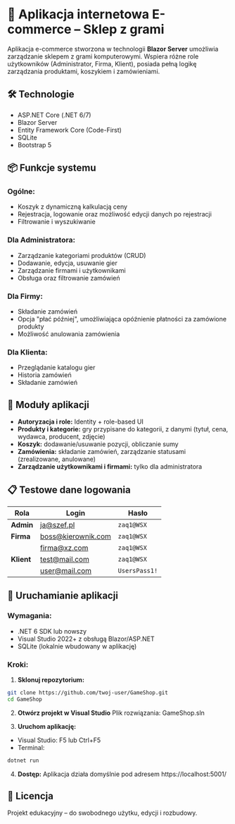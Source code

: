# 💾 Aplikacja internetowa E-commerce – Sklep z grami

Aplikacja e-commerce stworzona w technologii **Blazor Server** umożliwia zarządzanie sklepem z grami komputerowymi. Wspiera różne role użytkowników (Administrator, Firma, Klient), posiada pełną logikę zarządzania produktami, koszykiem i zamówieniami.

## 🛠 Technologie
- ASP.NET Core (.NET 6/7)
- Blazor Server
- Entity Framework Core (Code-First)
- SQLite
- Bootstrap 5

## 📦 Funkcje systemu

### Ogólne:
- Koszyk z dynamiczną kalkulacją ceny
- Rejestracja, logowanie oraz możliwość edycji danych po rejestracji
- Filtrowanie i wyszukiwanie

### Dla Administratora:
- Zarządzanie kategoriami produktów (CRUD)
- Dodawanie, edycja, usuwanie gier
- Zarządzanie firmami i użytkownikami
- Obsługa oraz filtrowanie zamówień

### Dla Firmy:
- Składanie zamówień
- Opcja "płać później", umożliwiająca opóźnienie płatności za zamówione produkty
- Możliwość anulowania zamówienia

### Dla Klienta:
- Przeglądanie katalogu gier
- Historia zamówień
- Składanie zamówień

## 🧩 Moduły aplikacji

- **Autoryzacja i role:** Identity + role-based UI
- **Produkty i kategorie:** gry przypisane do kategorii, z danymi (tytuł, cena, wydawca, producent, zdjęcie)
- **Koszyk:** dodawanie/usuwanie pozycji, obliczanie sumy
- **Zamówienia:** składanie zamówień, zarządzanie statusami (zrealizowane, anulowane)
- **Zarządzanie użytkownikami i firmami:** tylko dla administratora

## 📋 Testowe dane logowania

| Rola       | Login                 | Hasło         |
|------------|------------------------|---------------|
| **Admin**  | ja@szef.pl             | `zaq1@WSX`    |
| **Firma**  | boss@kierownik.com     | `zaq1@WSX`    |
|            | firma@xz.com           | `zaq1@WSX`    |
| **Klient** | test@mail.com          | `zaq1@WSX`    |
|            | user@mail.com          | `UsersPass1!` |

## 🚀 Uruchamianie aplikacji

### Wymagania:
- .NET 6 SDK lub nowszy
- Visual Studio 2022+ z obsługą Blazor/ASP.NET
- SQLite (lokalnie wbudowany w aplikację)

### Kroki:

1. **Sklonuj repozytorium:**
 ```bash
 git clone https://github.com/twoj-user/GameShop.git
 cd GameShop
 ```

2. **Otwórz projekt w Visual Studio**
Plik rozwiązania: GameShop.sln

3. **Uruchom aplikację:**
- Visual Studio: F5 lub Ctrl+F5
- Terminal:
```bash
dotnet run
```

4. **Dostęp:**
Aplikacja działa domyślnie pod adresem https://localhost:5001/

## 📃 Licencja
Projekt edukacyjny – do swobodnego użytku, edycji i rozbudowy.
